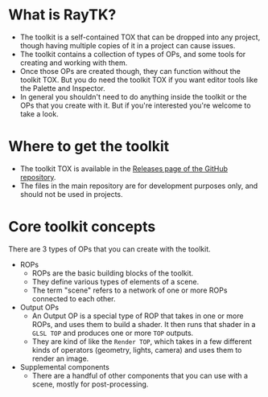# What is RayTK?

- The toolkit is a self-contained TOX that can be dropped into any project, though having multiple copies of it in a project can cause issues.
- The toolkit contains a collection of types of OPs, and some tools for creating and working with them.
- Once those OPs are created though, they can function without the toolkit TOX. But you do need the toolkit TOX if you want editor tools like the Palette and Inspector.
- In general you shouldn't need to do anything inside the toolkit or the OPs that you create with it. But if you're interested you're welcome to take a look.

# Where to get the toolkit

- The toolkit TOX is available in the [Releases page of the GitHub repository](https://github.com/t3kt/raytk/releases).
- The files in the main repository are for development purposes only, and should not be used in projects.

# Core toolkit concepts

There are 3 types of OPs that you can create with the toolkit.

- ROPs
    - ROPs are the basic building blocks of the toolkit.
    - They define various types of elements of a scene.
    - The term "scene" refers to a network of one or more ROPs connected to each other.
- Output OPs
    - An Output OP is a special type of ROP that takes in one or more ROPs, and uses them to build a shader. It then runs that shader in a `GLSL TOP` and produces one or more `TOP` outputs.
    - They are kind of like the `Render TOP`, which takes in a few different kinds of operators (geometry, lights, camera) and uses them to render an image.
- Supplemental components
    - There are a handful of other components that you can use with a scene, mostly for post-processing.
